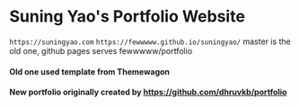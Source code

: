 # Suning Yao's Portfolio Website
`https://suningyao.com`
`https://fewwwww.github.io/suningyao/`
master is the old one, github pages serves fewwwww/portfolio
#### Old one used template from Themewagon
#### New portfolio originally created by https://github.com/dhruvkb/portfolio


